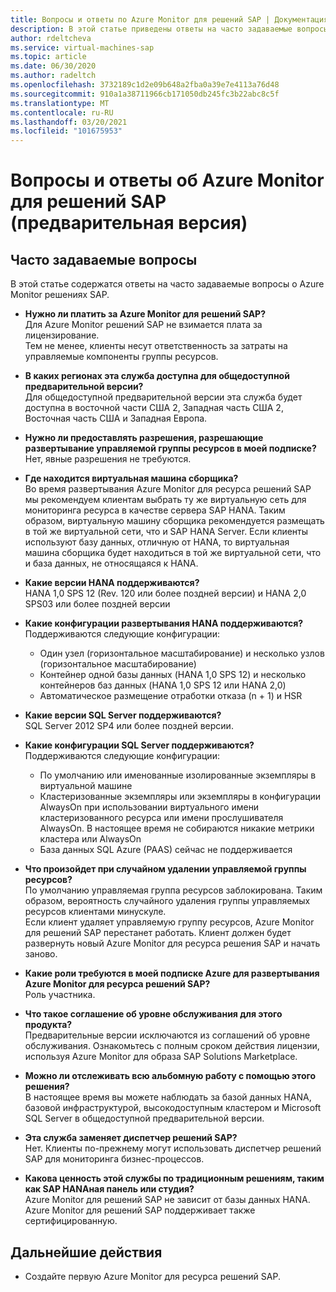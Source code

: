 ```yaml
---
title: Вопросы и ответы по Azure Monitor для решений SAP | Документация Майкрософт
description: В этой статье приведены ответы на часто задаваемые вопросы о Azure Monitor решениях SAP.
author: rdeltcheva
ms.service: virtual-machines-sap
ms.topic: article
ms.date: 06/30/2020
ms.author: radeltch
ms.openlocfilehash: 3732189c1d2e09b648a2fba0a39e7e4113a76d48
ms.sourcegitcommit: 910a1a38711966cb171050db245fc3b22abc8c5f
ms.translationtype: MT
ms.contentlocale: ru-RU
ms.lasthandoff: 03/20/2021
ms.locfileid: "101675953"
---
```

# <a name="azure-monitor-for-sap-solutions-faq-preview"></a>Вопросы и ответы об Azure Monitor для решений SAP (предварительная версия)
## <a name="frequently-asked-questions"></a>Часто задаваемые вопросы

В этой статье содержатся ответы на часто задаваемые вопросы о Azure Monitor решениях SAP.  

 - **Нужно ли платить за Azure Monitor для решений SAP?**  
Для Azure Monitor решений SAP не взимается плата за лицензирование.  
Тем не менее, клиенты несут ответственность за затраты на управляемые компоненты группы ресурсов.  

 - **В каких регионах эта служба доступна для общедоступной предварительной версии?**  
Для общедоступной предварительной версии эта служба будет доступна в восточной части США 2, Западная часть США 2, Восточная часть США и Западная Европа.  

 - **Нужно ли предоставлять разрешения, разрешающие развертывание управляемой группы ресурсов в моей подписке?**  
Нет, явные разрешения не требуются.  

 - **Где находится виртуальная машина сборщика?**  
Во время развертывания Azure Monitor для ресурса решений SAP мы рекомендуем клиентам выбрать ту же виртуальную сеть для мониторинга ресурса в качестве сервера SAP HANA. Таким образом, виртуальную машину сборщика рекомендуется размещать в той же виртуальной сети, что и SAP HANA Server. Если клиенты используют базу данных, отличную от HANA, то виртуальная машина сборщика будет находиться в той же виртуальной сети, что и база данных, не относящаяся к HANA.  

 - **Какие версии HANA поддерживаются?**  
HANA 1,0 SPS 12 (Rev. 120 или более поздней версии) и HANA 2,0 SPS03 или более поздней версии  

 - **Какие конфигурации развертывания HANA поддерживаются?**  
Поддерживаются следующие конфигурации:
   - Один узел (горизонтальное масштабирование) и несколько узлов (горизонтальное масштабирование)  
   - Контейнер одной базы данных (HANA 1,0 SPS 12) и несколько контейнеров баз данных (HANA 1,0 SPS 12 или HANA 2,0)  
   - Автоматическое размещение отработки отказа (n + 1) и HSR  

 - **Какие версии SQL Server поддерживаются?**  
SQL Server 2012 SP4 или более поздней версии.  

 - **Какие конфигурации SQL Server поддерживаются?**  
Поддерживаются следующие конфигурации:
   - По умолчанию или именованные изолированные экземпляры в виртуальной машине  
   - Кластеризованные экземпляры или экземпляры в конфигурации AlwaysOn при использовании виртуального имени кластеризованного ресурса или имени прослушивателя AlwaysOn. В настоящее время не собираются никакие метрики кластера или AlwaysOn    
   - База данных SQL Azure (PAAS) сейчас не поддерживается  

 - **Что произойдет при случайном удалении управляемой группы ресурсов?**  
По умолчанию управляемая группа ресурсов заблокирована. Таким образом, вероятность случайного удаления группы управляемых ресурсов клиентами минускуле.  
Если клиент удаляет управляемую группу ресурсов, Azure Monitor для решений SAP перестанет работать. Клиент должен будет развернуть новый Azure Monitor для ресурса решения SAP и начать заново.  

 - **Какие роли требуются в моей подписке Azure для развертывания Azure Monitor для ресурса решений SAP?**  
Роль участника.  

 - **Что такое соглашение об уровне обслуживания для этого продукта?**  
Предварительные версии исключаются из соглашений об уровне обслуживания. Ознакомьтесь с полным сроком действия лицензии, используя Azure Monitor для образа SAP Solutions Marketplace.  

 - **Можно ли отслеживать всю альбомную работу с помощью этого решения?**  
В настоящее время вы можете наблюдать за базой данных HANA, базовой инфраструктурой, высокодоступным кластером и Microsoft SQL Server в общедоступной предварительной версии.  

 - **Эта служба заменяет диспетчер решений SAP?**  
Нет. Клиенты по-прежнему могут использовать диспетчер решений SAP для мониторинга бизнес-процессов.  

 - **Какова ценность этой службы по традиционным решениям, таким как SAP HANAная панель или студия?**  
Azure Monitor для решений SAP не зависит от базы данных HANA. Azure Monitor для решений SAP поддерживает также сертифицированную.  

## <a name="next-steps"></a>Дальнейшие действия

- Создайте первую Azure Monitor для ресурса решений SAP.
